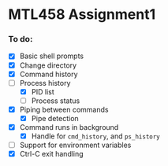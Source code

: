 # MTL458 Assignment1

### To do:
- [x] Basic shell prompts
- [x] Change directory
- [x] Command history
- [ ] Process history
  - [x] PID list
  - [ ] Process status
- [x] Piping between commands
  - [x] Pipe detection
- [x] Command runs in background
  - [x] Handle for `cmd_history`, and `ps_history`
- [ ] Support for environment variables
- [x] Ctrl-C exit handling
